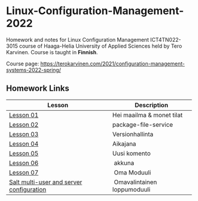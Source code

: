 # Linux-Configuration-Management-2022

Homework and notes for Linux Configuration Management ICT4TN022-3015 course of Haaga-Helia University of Applied Sciences held by Tero Karvinen. Course is taught in **Finnish**.  
  
Course page: https://terokarvinen.com/2021/configuration-management-systems-2022-spring/ 
  
## Homework Links  
Lesson | Description
---|---
[Lesson 01](Homework/Lesson01.md) | Hei maailma & monet tilat 
[Lesson 02](Homework/Lesson02.md) | package-file-service  
[Lesson 03](Homework/Lesson03.md) | Versionhallinta  
[Lesson 04](Homework/Lesson04.md) | Aikajana
[Lesson 05](Homework/Lesson05.md) | Uusi komento
[Lesson 06](Homework/Lesson06.md) | akkuna
[Lesson 07](Homework/Lesson07.md) | Oma Moduuli
[Salt multi-user and server configuration](https://github.com/pajaz/saltstack-users-and-servers-environment) | Omavalintainen loppumoduuli
